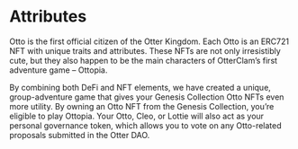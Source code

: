 # Attributes

Otto is the first official citizen of the Otter Kingdom. Each Otto is an ERC721 NFT with unique traits and attributes. These NFTs are not only irresistibly cute, but they also happen to be the main characters of OtterClam’s first adventure game – Ottopia.

By combining both DeFi and NFT elements, we have created a unique, group-adventure game that gives your Genesis Collection Otto NFTs even more utility. By owning an Otto NFT from the Genesis Collection, you’re eligible to play Ottopia. Your Otto, Cleo, or Lottie will also act as your personal governance token, which allows you to vote on any Otto-related proposals submitted in the Otter DAO.
